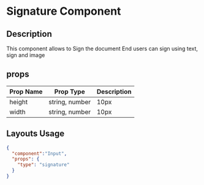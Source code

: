 # Signature Component


## Description

This component allows to Sign the document
End users can sign using text, sign and image


## props

| Prop Name | Prop Type | Description |
| :-------- | :-------: | :---------- |
|  height     |string, number  |   10px
|  width      | string, number |   10px

## Layouts Usage

```json
{
  "component":"Input",
  "props": {
    "type": "signature"
  }
}
```